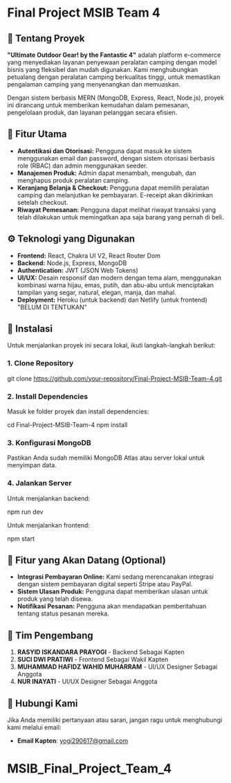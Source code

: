 # Final Project MSIB Team 4

## 📍 Tentang Proyek
**"Ultimate Outdoor Gear! by the Fantastic 4"** adalah platform e-commerce yang menyediakan layanan penyewaan peralatan camping dengan model bisnis yang fleksibel dan mudah digunakan. Kami menghubungkan petualang dengan peralatan camping berkualitas tinggi, untuk memastikan pengalaman camping yang menyenangkan dan memuaskan.

Dengan sistem berbasis MERN (MongoDB, Express, React, Node.js), proyek ini dirancang untuk memberikan kemudahan dalam pemesanan, pengelolaan produk, dan layanan pelanggan secara efisien.

## 🌟 Fitur Utama
- **Autentikasi dan Otorisasi:** Pengguna dapat masuk ke sistem menggunakan email dan password, dengan sistem otorisasi berbasis role (RBAC) dan admin menggunakan seeder.
- **Manajemen Produk:** Admin dapat menambah, mengubah, dan menghapus produk peralatan camping.
- **Keranjang Belanja & Checkout:** Pengguna dapat memilih peralatan camping dan melanjutkan ke pembayaran. E-receipt akan dikirimkan setelah checkout.
- **Riwayat Pemesanan:** Pengguna dapat melihat riwayat transaksi yang telah dilakukan untuk memingatkan apa saja barang yang pernah di beli.

## ⚙️ Teknologi yang Digunakan
- **Frontend:** React, Chakra UI V2, React Router Dom
- **Backend:** Node.js, Express, MongoDB
- **Authentication:** JWT (JSON Web Tokens)
- **UI/UX:** Desain responsif dan modern dengan tema alam, menggunakan kombinasi warna hijau, emas, putih, dan abu-abu untuk menciptakan tampilan yang segar, natural, elegan, manja, dan mahal.
- **Deployment:** Heroku (untuk backend) dan Netlify (untuk frontend)  "BELUM DI TENTUKAN"

## 📄 Instalasi
Untuk menjalankan proyek ini secara lokal, ikuti langkah-langkah berikut:

### 1. Clone Repository

git clone https://github.com/your-repository/Final-Project-MSIB-Team-4.git

### 2. Install Dependencies
Masuk ke folder proyek dan install dependencies:

cd Final-Project-MSIB-Team-4
npm install

### 3. Konfigurasi MongoDB
Pastikan Anda sudah memiliki MongoDB Atlas atau server lokal untuk menyimpan data.

### 4. Jalankan Server
Untuk menjalankan backend:

npm run dev

Untuk menjalankan frontend:

npm start

## 🔧 Fitur yang Akan Datang (Optional)
- **Integrasi Pembayaran Online:** Kami sedang merencanakan integrasi dengan sistem pembayaran digital seperti Stripe atau PayPal.
- **Sistem Ulasan Produk:** Pengguna dapat memberikan ulasan untuk produk yang telah disewa.
- **Notifikasi Pesanan:** Pengguna akan mendapatkan pemberitahuan tentang status pesanan mereka.

## 👥 Tim Pengembang
1. **RASYID ISKANDARA PRAYOGI** - Backend Sebagai Kapten
2. **SUCI DWI PRATIWI** - Frontend Sebagai Wakil Kapten
3. **MUHAMMAD HAFIDZ WAHID MUHARRAM** - UI/UX Designer Sebagai Anggota
4. **NUR INAYATI** - UI/UX Designer Sebagai Anggota

## 💬 Hubungi Kami
Jika Anda memiliki pertanyaan atau saran, jangan ragu untuk menghubungi kami melalui email:
- **Email Kapten**: yogi290617@gmail.com 
# MSIB_Final_Project_Team_4
